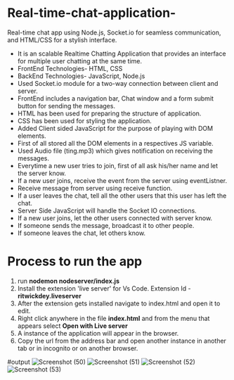 # Real-time-chat-application-
Real-time chat app using Node.js, Socket.io for seamless communication, and HTML/CSS for a stylish interface.
<ul>
<li>It is an scalable Realtime Chatting Application that provides an interface for multiple user chatting at the same time.</li>
<li>FrontEnd Technologies- HTML, CSS</li>
<li>BackEnd Technologies- JavaScript, Node.js</li>
<li>Used Socket.io module for a two-way connection between client and server.</li>
<li>FrontEnd includes a navigation bar, Chat window and a form submit button for sending the messages.</li>
<li>HTML has been used for preparing the structure of application.</li>
<li>CSS has been used for styling the application.</li>
<li>Added Client sided JavaScript for the purpose of playing with DOM elements.</li>
<li>First of all stored all the DOM elements in a respectives JS variable.</li>
<li>Used Audio file (ting.mp3) which gives notification on receiving the messages.</li>
<li>Everytime a new user tries to join, first of all ask his/her name and let the server know.</li>
<li>If a new user joins, receive the event from the server using eventListner.</li>
<li>Receive message from server using receive function.</li>
<li>If a user leaves the chat, tell all the other users that this user has left the chat.</li>
<li>Server Side JavaScript will handle the Socket IO connections.</li>
<li>If a new user joins, let the other users connected with server know.</li>
<li>If someone sends the message, broadcast it to other people.</li>
<li>If someone leaves the chat, let others know.</li>
</ul>

# Process to run the app
<ol>
  <li> run <b>nodemon nodeserver/index.js</b>
  <li> Install the extension 'live server' for Vs Code. Extension Id - <b>ritwickdey.liveserver </b>
  <li> After the extension gets installed navigate to index.html and open it to edit.
  <li> Right click anywhere in the file <b>index.html</b> and from the menu that appears select <b> Open with Live server </b>
  <li> A instance of the application will appear in the browser. 
  <li> Copy the url from the address bar and open another instance in another tab or in incognito or on another browser.
</ol>

#output
![Screenshot (50)](https://github.com/Karuncode/Real-time-chat-application-/assets/118793683/528e56e0-2f32-4036-be6b-2c8cf8d09502)
![Screenshot (51)](https://github.com/Karuncode/Real-time-chat-application-/assets/118793683/d76a620b-2621-4fec-ac41-84e0b72df2ff)
![Screenshot (52)](https://github.com/Karuncode/Real-time-chat-application-/assets/118793683/c19e89d1-07a8-4833-9c33-f0119f2beef4)
![Screenshot (53)](https://github.com/Karuncode/Real-time-chat-application-/assets/118793683/9fa37f8b-8e5f-4768-a7a6-d6d7ee674d09)


